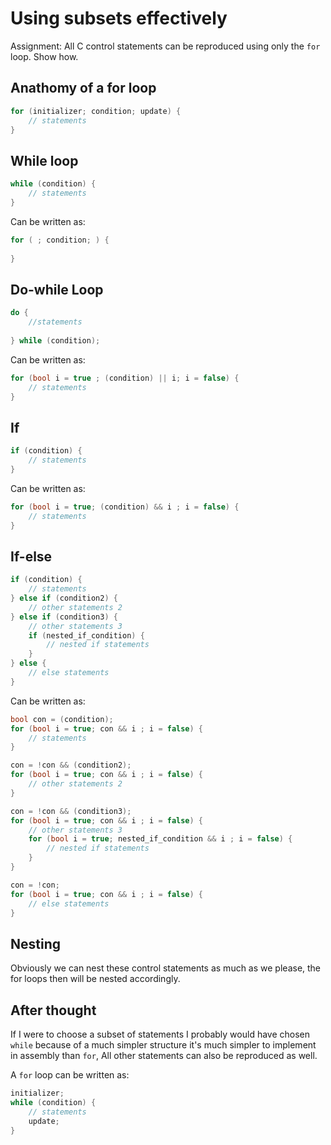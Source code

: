 # Using subsets effectively

Assignment: All C control statements can be reproduced using only the `for` loop. Show how.

## Anathomy of a for loop

```c
for (initializer; condition; update) {
	// statements
}
```

## While loop

```c
while (condition) {
	// statements
}
```

Can be written as:

```c
for ( ; condition; ) {
	
}
```

## Do-while Loop

```c
do {
	//statements
	
} while (condition);
```

Can be written as:

```c
for (bool i = true ; (condition) || i; i = false) {
	// statements
}
```

## If

```c
if (condition) {
	// statements
}
```

Can be written as:

```c
for (bool i = true; (condition) && i ; i = false) {
	// statements
}
```

## If-else

```c
if (condition) {
	// statements
} else if (condition2) {
	// other statements 2
} else if (condition3) {
	// other statements 3
	if (nested_if_condition) {
		// nested if statements
	}
} else {
	// else statements
}
```

Can be written as:

```c
bool con = (condition);
for (bool i = true; con && i ; i = false) {
	// statements
}

con = !con && (condition2);
for (bool i = true; con && i ; i = false) {
	// other statements 2
} 

con = !con && (condition3);
for (bool i = true; con && i ; i = false) {
	// other statements 3
	for (bool i = true; nested_if_condition && i ; i = false) {
		// nested if statements
	}
} 

con = !con;
for (bool i = true; con && i ; i = false) {
	// else statements
} 
```

## Nesting

Obviously we can nest these control statements as much as we please, the for loops then will be nested accordingly.

## After thought

If I were to choose a subset of statements I probably would have chosen `while` because of a much simpler structure it's much simpler to implement in assembly than `for`, All other statements can also be reproduced as well.

A `for` loop can be written as:

```c
initializer;
while (condition) {
	// statements
	update;
}
```
